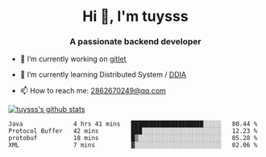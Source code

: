 <h1 align="center">Hi 👋, I'm tuysss</h1>
<h3 align="center">A passionate backend developer </h3>

- 🔭 I’m currently working on [gitlet](https://github.com/tuysss/cs61b-sp21)

- 🌱 I’m currently learning Distributed System / [DDIA](https://github.com/Vonng/ddia)
    
- 📫 How to reach me: 2862670249@qq.com

[![tuysss's github stats](https://github-readme-stats.vercel.app/api?username=tuysss)](https://github.com/tuysss/github-readme-stats)

<!--START_SECTION:waka-->

```text
Java              4 hrs 41 mins   ████████████████████░░░░░   80.44 %
Protocol Buffer   42 mins         ███░░░░░░░░░░░░░░░░░░░░░░   12.23 %
protobuf          18 mins         █▒░░░░░░░░░░░░░░░░░░░░░░░   05.28 %
XML               7 mins          ▓░░░░░░░░░░░░░░░░░░░░░░░░   02.06 %
```

<!--END_SECTION:waka-->
